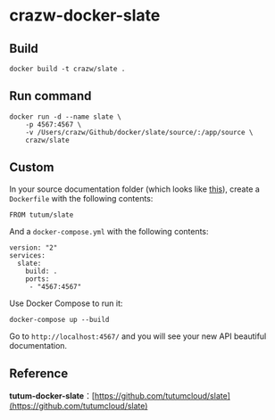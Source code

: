 crazw-docker-slate
==================


Build
-----
```
docker build -t crazw/slate .
```


Run command
----------

```
docker run -d --name slate \
	-p 4567:4567 \
	-v /Users/crazw/Github/docker/slate/source/:/app/source \
	crazw/slate
```

Custom
------

In your source documentation folder (which looks like [this](https://github.com/tripit/slate/tree/master/source)), create a `Dockerfile` with the following contents:

	FROM tutum/slate

And a `docker-compose.yml` with the following contents:

    version: "2"
    services:
      slate:
        build: .
        ports:
         - "4567:4567"

Use Docker Compose to run it:

    docker-compose up --build

Go to `http://localhost:4567/` and you will see your new API beautiful documentation.


Reference
------
**tutum-docker-slate**：[https://github.com/tutumcloud/slate](https://github.com/tutumcloud/slate)


